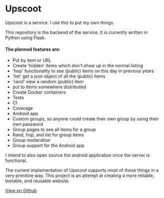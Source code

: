 # Upscoot

Upscoot is a service. I use this to put my own things.

This repository is the backend of the service. It is currently written in Python using Flask.

#### The planned features are:

 * Put by item or URL
 * Create 'hidden' items which don't show up in the normal listing
 * 'hop' functionality to see (public) items on this day in previous years
 * 'list' get a json object of all the (public) items
 * 'rand' view a random (public) item
 * put to items somewhere distributed
 * Create Docker containers
 * Tests
 * CI
 * Coverage
 * Android app
 * Custom groups, so anyone could create their own group by using their own password
 * Group pages to see all items for a group
 * Rand, hop, and list for group items
 * Group moderation
 * Group support for the Android app
 
I intend to also open source the android application once the server is functional. 
 
The current implementation of Upscoot supports most of these things in a very primitive way. This project is an attempt
at creating a more reliable, testable, and reusable website. 

[View on Github](https://github.com/sc0tt/upscoot-server)
